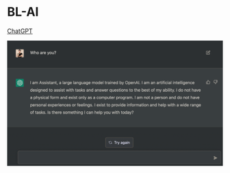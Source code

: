 # BL-AI

[ChatGPT](https://chat.openai.com/chat#)

![data](https://github.com/boyuan-li/BL-AI/blob/master/ChatGPT.png)
